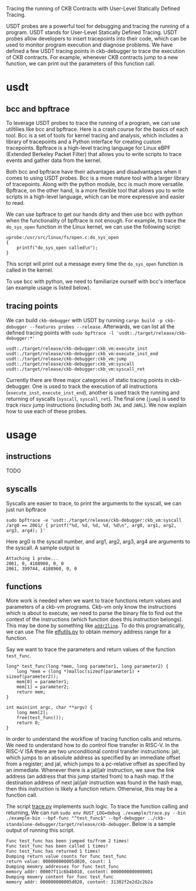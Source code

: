 Tracing the running of CKB Contracts with User-Level Statically Defined Tracing.

USDT probes are a powerful tool for debugging and tracing the running of a program. USDT stands for User-Level Statically Defined Tracing. USDT probes allow developers to insert tracepoints into their code, which can be used to monitor program execution and diagnose problems. We have defined a few USDT tracing points in ckb-debugger to trace the execution of CKB contracts. For example, whenever CKB contracts jump to a new function, we can print out the parameters of this function call.

# usdt

## bcc and bpftrace
To leverage USDT probes to trace the running of a program, we can use utiltilies like bcc and bpftrace.
Here is a crash course for the basics of each tool. Bcc is a set of tools for kernel tracing and analysis, which includes a library of tracepoints and a Python interface for creating custom tracepoints. Bpftrace is a high-level tracing language for Linux eBPF (Extended Berkeley Packet Filter) that allows you to write scripts to trace events and gather data from the kernel.

Both bcc and bpftrace have their advantages and disadvantages when it comes to using USDT probes. Bcc is a more mature tool with a larger library of tracepoints. Along with the python module, bcc is much more versatile. Bpftrace, on the other hand, is a more flexible tool that allows you to write scripts in a high-level language, which can be more expressive and easier to read.

We can use bpftrace to get our hands dirty and then use bcc with python when the functionality of bpftrace is not enough. For example, to trace the `do_sys_open` function in the Linux kernel, we can use the following script:

```
uprobe:/usr/src/linux/fs/open.c:do_sys_open
{
    printf("do_sys_open called\n");
}
```

This script will print out a message every time the `do_sys_open` function is called in the kernel.

To use bcc with python, we need to familiarize ourself with bcc's interface (an example usage is listed below).


## tracing points

We can build `ckb-debugger` with USDT by running `cargo build -p ckb-debugger --features probes --release`.
Afterwards, we can list all the defined tracing points with `sudo bpftrace -l 'usdt:./target/release/ckb-debugger:*'`

```
usdt:./target/release/ckb-debugger:ckb_vm:execute_inst
usdt:./target/release/ckb-debugger:ckb_vm:execute_inst_end
usdt:./target/release/ckb-debugger:ckb_vm:jump
usdt:./target/release/ckb-debugger:ckb_vm:syscall
usdt:./target/release/ckb-debugger:ckb_vm:syscall_ret
```

Currently there are three major categories of static tracing points in ckb-debugger. One is used to track the execution of all instructions (`execute_inst`, `execute_inst_end`), another is used track the running and returning of syscalls (`syscall`, `syscall_ret`). The final one (`jump`) is used to track riscv jump instructions (including both `JAL` and `JARL`). We now explain how to use each of these probes.

# usage

## instructions
TODO

## syscalls
Syscalls are easier to trace, to print the arguments to the syscall, we can just run bpftrace
```
sudo bpftrace -e 'usdt:./target/release/ckb-debugger:ckb_vm:syscall /arg0 == 2061/ { printf("%d, %d, %d, %d, %d\n", arg0, arg1, arg2, arg3, arg4); }'
```

Here arg0 is the syscall number, and arg1, arg2, arg3, arg4 are arguments to the syscall. A sample output is
```
Attaching 1 probe...
2061, 0, 4188960, 0, 0
2061, 399744, 4188960, 0, 0
```

## functions
More work is needed when we want to trace functions return values and parameters of a ckb-vm programs.
Ckb-vm only know the instructions which is about to execute, we need to parse the binary file to find out
the context of the instructions (which function does this instruction belongs). This
may be done by something like [`addr2line`](https://linux.die.net/man/1/addr2line).
To do this programatically, we can use The file [elfutils.py](../examples/elfutils.py) to obtain memory address range for a function.

Say we want to trace the parameters and return values of the function `test_func`.
```
long* test_func(long *mem, long parameter1, long parameter2) {
    long *mem = (long *)malloc(sizeof(parameter1) + sizeof(parameter2));
    mem[0] = parameter1;
    mem[1] = parameter2;
    return mem;
}

int main(int argc, char **argv) {
    long mem[2];
    free(test_func());
    return 0;
}
```

In order to understand the workflow of tracing function calls and returns. We need to understand how to do control flow transfer in RISC-V.
In the RISC-V ISA there are two unconditional control transfer instructions: jalr, which jumps to an absolute address as specified by an immediate offset from a register; and jal, which jumps to a pc-relative offset as specified by an immediate. Whenever there is a jal/jalr instruction, we save the link address (an address that this jump started from) to a hash map.
If the destination address of next jal/jalr instruction was found in the hash map, then this instruction is likely a function return. Otherwise, this may be a function call.

The script [trace.py](../examples/trace.py) implements such logic. To trace the function calling and returning, 
We can run `sudo env RUST_LOG=debug ./example/trace.py --bin ./example-bin --bpf-func "^test_func$" --bpf-debugger ../ckb-standalone-debugger/target/release/ckb-debugger`. Below is a sample output of running this script.

```
Func test_func has been jumped to/from 2 times!
Func test_func has been called 1 times!
Func test_func has returned 1 times!
Dumping return value counts for func test_func
return value: 000000000005d020, count: 1
Dumping meomry addresses for func test_func
memory addr: 00007f11c6b4b010, content: 0000000000000001
Dumping meomry content for func test_func
memory addr: 000000000005d020, content: 31302f2e2d2c2b2a
```

